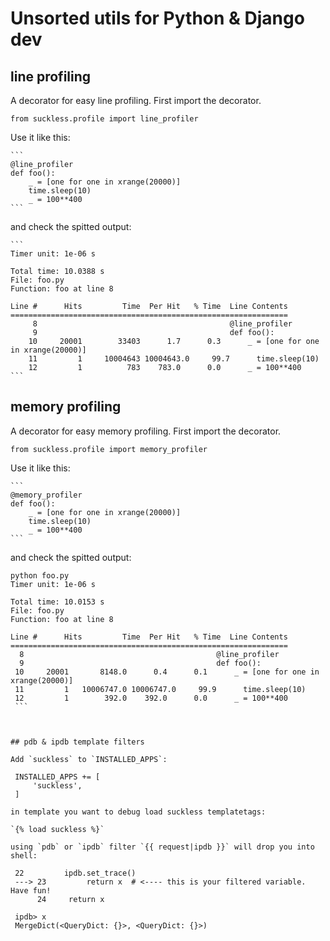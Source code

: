 # Unsorted utils for Python & Django dev

## line profiling

A decorator for easy line profiling. First import the decorator.

`from suckless.profile import line_profiler`

Use it like this:

    ```
    @line_profiler
    def foo():
        _ = [one for one in xrange(20000)]
        time.sleep(10)
        _ = 100**400
    ```

and check the spitted output:

    ```
    Timer unit: 1e-06 s

    Total time: 10.0388 s
    File: foo.py
    Function: foo at line 8

    Line #      Hits         Time  Per Hit   % Time  Line Contents
    ==============================================================
         8                                           @line_profiler
         9                                           def foo():
        10     20001        33403      1.7      0.3      _ = [one for one in xrange(20000)]
        11         1     10004643 10004643.0     99.7      time.sleep(10)
        12         1          783    783.0      0.0      _ = 100**400
    ```


## memory profiling

A decorator for easy memory profiling. First import the decorator.

`from suckless.profile import memory_profiler`

Use it like this:

    ```
    @memory_profiler
    def foo():
        _ = [one for one in xrange(20000)]
        time.sleep(10)
        _ = 100**400
    ```

and check the spitted output:

   ```
   python foo.py 
   Timer unit: 1e-06 s

   Total time: 10.0153 s
   File: foo.py
   Function: foo at line 8

   Line #      Hits         Time  Per Hit   % Time  Line Contents
   ==============================================================
     8                                           @line_profiler
     9                                           def foo():
    10     20001       8148.0      0.4      0.1      _ = [one for one in xrange(20000)]
    11         1   10006747.0 10006747.0     99.9      time.sleep(10)
    12         1        392.0    392.0      0.0      _ = 100**400
    ```

  

## pdb & ipdb template filters

Add `suckless` to `INSTALLED_APPS`:

    INSTALLED_APPS += [
        'suckless',
    ]

in template you want to debug load suckless templatetags:

`{% load suckless %}`

using `pdb` or `ipdb` filter `{{ request|ipdb }}` will drop you into shell:

    22         ipdb.set_trace()
    ---> 23         return x  # <---- this is your filtered variable. Have fun!
         24     return x

    ipdb> x
    MergeDict(<QueryDict: {}>, <QueryDict: {}>)
